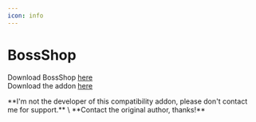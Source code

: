 ```yaml
---
icon: info
---
```


# BossShop

Download BossShop [here](https://www.spigotmc.org/resources/bossshoppro-the-most-powerful-chest-gui-shop-menu-plugin.222/)\
Download the addon [here](https://www.spigotmc.org/resources/itemsadder-bossshop-integration.72396/)


<Warning>
**I'm not the developer of this compatibility addon, please don't contact me for support.** \
**Contact the original author, thanks!**
</Warning>